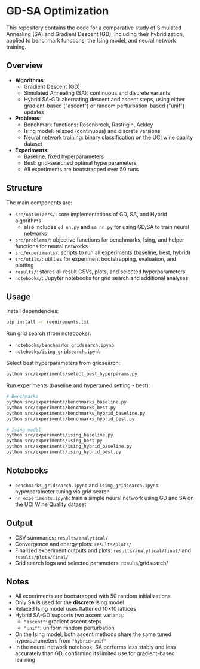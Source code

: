 # GD-SA Optimization

This repository contains the code for a comparative study of Simulated Annealing (SA) and Gradient Descent (GD), including their hybridization, applied to benchmark functions, the Ising model, and neural network training.

## Overview

- **Algorithms**:
  - Gradient Descent (GD)
  - Simulated Annealing (SA): continuous and discrete variants
  - Hybrid SA-GD: alternating descent and ascent steps, using either gradient-based ("ascent") or random perturbation-based ("unif") updates
- **Problems**:
  - Benchmark functions: Rosenbrock, Rastrigin, Ackley
  - Ising model: relaxed (continuous) and discrete versions
  - Neural network training: binary classification on the UCI wine quality dataset
- **Experiments**:
  - Baseline: fixed hyperparameters
  - Best: grid-searched optimal hyperparameters
  - All experiments are bootstrapped over 50 runs

## Structure

The main components are:

- `src/optimizers/`: core implementations of GD, SA, and Hybrid algorithms
  - also includes `gd_nn.py` and `sa_nn.py` for using GD/SA to train neural networks
- `src/problems/`: objective functions for benchmarks, Ising, and helper functions for neural networks
- `src/experiments/`: scripts to run all experiments (baseline, best, hybrid)
- `src/utils/`: utilities for experiment bootstrapping, evaluation, and plotting
- `results/`: stores all result CSVs, plots, and selected hyperparameters
- `notebooks/`: Jupyter notebooks for grid search and additional analyses

## Usage

Install dependencies:

```bash
pip install -r requirements.txt
```

Run grid search (from  notebooks):

- `notebooks/benchmarks_gridsearch.ipynb`
- `notebooks/ising_gridsearch.ipynb`


Select best hyperparameters from gridsearch:

```bash
python src/experiments/select_best_hyperparams.py
```

Run experiments (baseline and hypertuned setting - best):

```bash
# Benchmarks
python src/experiments/benchmarks_baseline.py
python src/experiments/benchmarks_best.py
python src/experiments/benchmarks_hybrid_baseline.py
python src/experiments/benchmarks_hybrid_best.py

# Ising model
python src/experiments/ising_baseline.py
python src/experiments/ising_best.py
python src/experiments/ising_hybrid_baseline.py
python src/experiments/ising_hybrid_best.py
```

## Notebooks
- `benchmarks_gridsearch.ipynb` and `ising_gridsearch.ipynb`: hyperparameter tuning via grid search
- `nn_experiments.ipynb`: train a simple neural network using GD and SA on the UCI Wine Quality dataset

## Output

- CSV summaries: `results/analytical/`
- Convergence and energy plots: `results/plots/`
- Finalized experiment outputs and plots: `results/analytical/final/` and `results/plots/final/`
- Grid search logs and selected parameters: results/gridsearch/

## Notes

- All experiments are bootstrapped with 50 random initializations
- Only SA is used for the **discrete** Ising model
- Relaxed Ising model uses flattened 10×10 lattices
- Hybrid SA-GD supports two ascent variants:
  - `"ascent"`: gradient ascent steps
  - `"unif"`: uniform random perturbation
- On the Ising model, both ascent methods share the same tuned hyperparameters from `"hybrid-unif"`
- In the neural network notebook, SA performs less stably and less accurately than GD, confirming its limited use for gradient-based learning
